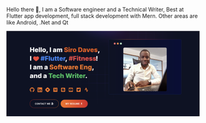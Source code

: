 Hello there 👋, I am a Software engineer and a Technical Writer, Best at Flutter app development, full stack development with Mern. Other areas are like Android, .Net and Qt

<a href="https://siro.co.ke">
    <img src="Screenshot.png" />
</a >

